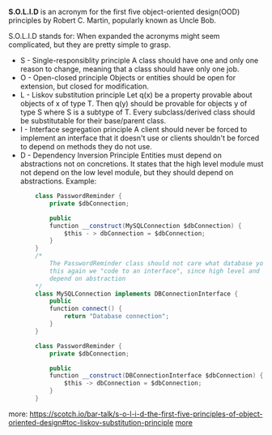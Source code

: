 __S.O.L.I.D__ is an acronym for the first five object-oriented design(OOD) principles by
    Robert C. Martin, popularly known as Uncle Bob.

S.O.L.I.D stands for:
When expanded the acronyms might seem complicated, but they are pretty simple to grasp.
* S - Single-responsiblity principle
    A class should have one and only one reason to change, meaning that a class
    should have only one job.
* O - Open-closed principle
    Objects or entities should be open for extension, but closed for modification.
* L - Liskov substitution principle
    Let q(x) be a property provable about objects of x of type T. Then q(y) should
    be provable for objects y of type S where S is a subtype of T.
    Every subclass/derived class should be substitutable for their base/parent class.
* I - Interface segregation principle
    A client should never be forced to implement an interface that it doesn't use
    or clients shouldn't be forced to depend on methods they do not use.
* D - Dependency Inversion Principle
    Entities must depend on abstractions not on concretions. It states that the high
    level module must not depend on the low level module, but they should depend
    on abstractions.
    Example:
    ```java
        class PasswordReminder {
            private $dbConnection;

            public
            function __construct(MySQLConnection $dbConnection) {
                $this - > dbConnection = $dbConnection;
            }
        }
        /*
            The PasswordReminder class should not care what database your application uses, to fix
            this again we "code to an interface", since high level and low level modules should
            depend on abstraction
        */
        class MySQLConnection implements DBConnectionInterface {
            public
            function connect() {
                return "Database connection";
            }
        }

        class PasswordReminder {
            private $dbConnection;

            public
            function __construct(DBConnectionInterface $dbConnection) {
                $this -> dbConnection = $dbConnection;
            }
        }
    ```

more: https://scotch.io/bar-talk/s-o-l-i-d-the-first-five-principles-of-object-oriented-design#toc-liskov-substitution-principle
[more](scotch.io)